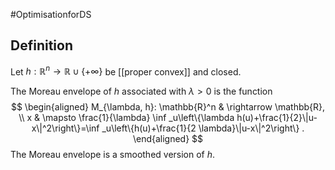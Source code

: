 #OptimisationforDS 

## Definition
Let $h: \mathbb{R}^n \rightarrow \mathbb{R} \cup\{+\infty\}$ be [[proper convex]] and closed.

The Moreau envelope of $h$ associated with $\lambda>0$ is the function
$$
\begin{aligned}
M_{\lambda, h}: \mathbb{R}^n & \rightarrow \mathbb{R}, \\
x & \mapsto \frac{1}{\lambda} \inf _u\left\{\lambda h(u)+\frac{1}{2}\|u-x\|^2\right\}=\inf _u\left\{h(u)+\frac{1}{2 \lambda}\|u-x\|^2\right\} .
\end{aligned}
$$
The Moreau envelope is a smoothed version of $h$.